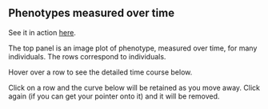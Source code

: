 Phenotypes measured over time
----------------------------------------------------------------------

See it in action [here](http://www.biostat.wisc.edu/~kbroman/D3/manycurves).

The top panel is an image plot of phenotype, measured over time,
for many individuals.  The rows correspond to individuals.

Hover over a row to see the detailed time course below.

Click on a row and the curve below will be retained as you move
away.  Click again (if you can get your pointer onto it) and it will
be removed.
